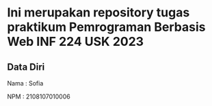 # Ini merupakan repository tugas praktikum Pemrograman Berbasis Web INF 224 USK 2023
 
## Data Diri
 
Nama : Sofia

NPM : 2108107010006
